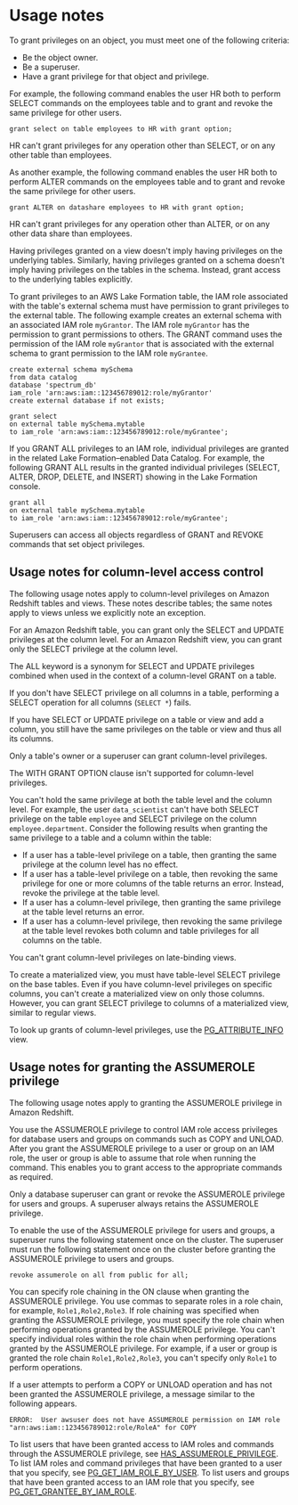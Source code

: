 # Usage notes<a name="r_GRANT-usage-notes"></a>

To grant privileges on an object, you must meet one of the following criteria:
+ Be the object owner\.
+ Be a superuser\.
+ Have a grant privilege for that object and privilege\.

For example, the following command enables the user HR both to perform SELECT commands on the employees table and to grant and revoke the same privilege for other users\.

```
grant select on table employees to HR with grant option;
```

HR can't grant privileges for any operation other than SELECT, or on any other table than employees\. 

As another example, the following command enables the user HR both to perform ALTER commands on the employees table and to grant and revoke the same privilege for other users\.

```
grant ALTER on datashare employees to HR with grant option;
```

HR can't grant privileges for any operation other than ALTER, or on any other data share than employees\. 

Having privileges granted on a view doesn't imply having privileges on the underlying tables\. Similarly, having privileges granted on a schema doesn't imply having privileges on the tables in the schema\. Instead, grant access to the underlying tables explicitly\.

To grant privileges to an AWS Lake Formation table, the IAM role associated with the table's external schema must have permission to grant privileges to the external table\. The following example creates an external schema with an associated IAM role `myGrantor`\. The IAM role `myGrantor` has the permission to grant permissions to others\. The GRANT command uses the permission of the IAM role `myGrantor` that is associated with the external schema to grant permission to the IAM role `myGrantee`\.

```
create external schema mySchema
from data catalog
database 'spectrum_db'
iam_role 'arn:aws:iam::123456789012:role/myGrantor'
create external database if not exists;
```

```
grant select 
on external table mySchema.mytable
to iam_role 'arn:aws:iam::123456789012:role/myGrantee';
```

If you GRANT ALL privileges to an IAM role, individual privileges are granted in the related Lake Formation–enabled Data Catalog\. For example, the following GRANT ALL results in the granted individual privileges \(SELECT, ALTER, DROP, DELETE, and INSERT\) showing in the Lake Formation console\.

```
grant all 
on external table mySchema.mytable
to iam_role 'arn:aws:iam::123456789012:role/myGrantee';
```

Superusers can access all objects regardless of GRANT and REVOKE commands that set object privileges\.

## Usage notes for column\-level access control<a name="r_GRANT-usage-notes-clp"></a>

The following usage notes apply to column\-level privileges on Amazon Redshift tables and views\. These notes describe tables; the same notes apply to views unless we explicitly note an exception\. 

For an Amazon Redshift table, you can grant only the SELECT and UPDATE privileges at the column level\. For an Amazon Redshift view, you can grant only the SELECT privilege at the column level\. 

The ALL keyword is a synonym for SELECT and UPDATE privileges combined when used in the context of a column\-level GRANT on a table\. 

If you don't have SELECT privilege on all columns in a table, performing a SELECT operation for all columns \(`SELECT *`\) fails\.

If you have SELECT or UPDATE privilege on a table or view and add a column, you still have the same privileges on the table or view and thus all its columns\. 

Only a table's owner or a superuser can grant column\-level privileges\. 

The WITH GRANT OPTION clause isn't supported for column\-level privileges\.

You can't hold the same privilege at both the table level and the column level\. For example, the user `data_scientist` can't have both SELECT privilege on the table `employee` and SELECT privilege on the column `employee.department`\. Consider the following results when granting the same privilege to a table and a column within the table:
+ If a user has a table\-level privilege on a table, then granting the same privilege at the column level has no effect\. 
+ If a user has a table\-level privilege on a table, then revoking the same privilege for one or more columns of the table returns an error\. Instead, revoke the privilege at the table level\. 
+ If a user has a column\-level privilege, then granting the same privilege at the table level returns an error\. 
+ If a user has a column\-level privilege, then revoking the same privilege at the table level revokes both column and table privileges for all columns on the table\. 

You can't grant column\-level privileges on late\-binding views\.

To create a materialized view, you must have table\-level SELECT privilege on the base tables\. Even if you have column\-level privileges on specific columns, you can't create a materialized view on only those columns\. However, you can grant SELECT privilege to columns of a materialized view, similar to regular views\. 

To look up grants of column\-level privileges, use the [PG\_ATTRIBUTE\_INFO](r_PG_ATTRIBUTE_INFO.md) view\. 

## Usage notes for granting the ASSUMEROLE privilege<a name="r_GRANT-usage-notes-assumerole"></a>

The following usage notes apply to granting the ASSUMEROLE privilege in Amazon Redshift\. 

You use the ASSUMEROLE privilege to control IAM role access privileges for database users and groups on commands such as COPY and UNLOAD\. After you grant the ASSUMEROLE privilege to a user or group on an IAM role, the user or group is able to assume that role when running the command\. This enables you to grant access to the appropriate commands as required\.

Only a database superuser can grant or revoke the ASSUMEROLE privilege for users and groups\. A superuser always retains the ASSUMEROLE privilege\.  

To enable the use of the ASSUMEROLE privilege for users and groups, a superuser runs the following statement once on the cluster\. The superuser must run the following statement once on the cluster before granting the ASSUMEROLE privilege to users and groups\.

```
revoke assumerole on all from public for all;
```

You can specify role chaining in the ON clause when granting the ASSUMEROLE privilege\. You use commas to separate roles in a role chain, for example, `Role1,Role2,Role3`\. If role chaining was specified when granting the ASSUMEROLE privilege, you must specify the role chain when performing operations granted by the ASSUMEROLE privilege\. You can't specify individual roles within the role chain when performing operations granted by the ASSUMEROLE privilege\. For example, if a user or group is granted the role chain `Role1,Role2,Role3`, you can't specify only `Role1` to perform operations\.  

If a user attempts to perform a COPY or UNLOAD operation and has not been granted the ASSUMEROLE privilege, a message similar to the following appears\.

```
ERROR:  User awsuser does not have ASSUMEROLE permission on IAM role "arn:aws:iam::123456789012:role/RoleA" for COPY 
```

To list users that have been granted access to IAM roles and commands through the ASSUMEROLE privilege, see [HAS\_ASSUMEROLE\_PRIVILEGE](r_HAS_ASSUMEROLE_PRIVILEGE.md)\. To list IAM roles and command privileges that have been granted to a user that you specify, see [PG\_GET\_IAM\_ROLE\_BY\_USER](PG_GET_IAM_ROLE_BY_USER.md)\. To list users and groups that have been granted access to an IAM role that you specify, see [PG\_GET\_GRANTEE\_BY\_IAM\_ROLE](PG_GET_GRANTEE_BY_IAMROLE.md)\.